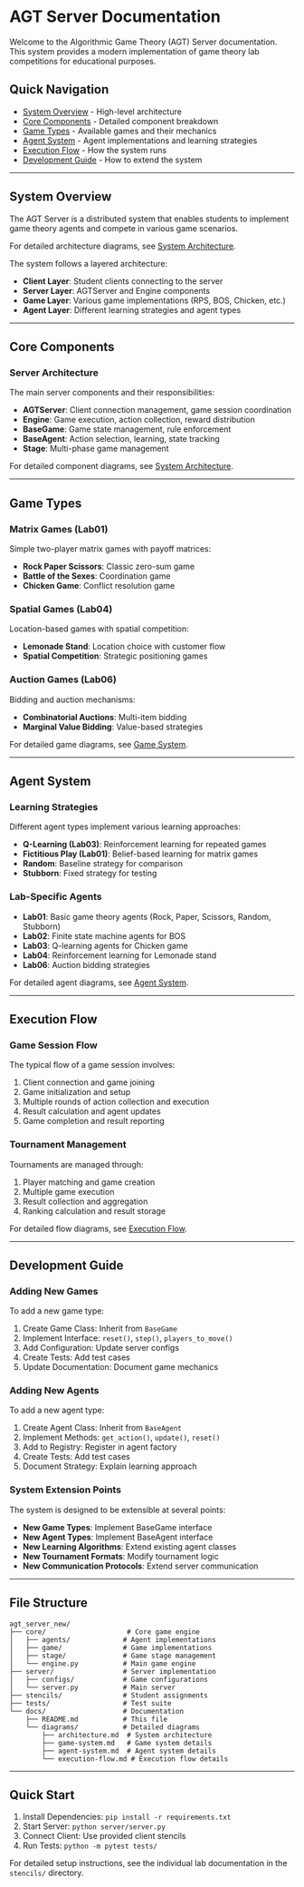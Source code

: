 # AGT Server Documentation

Welcome to the Algorithmic Game Theory (AGT) Server documentation. This system provides a modern implementation of game theory lab competitions for educational purposes.

## Quick Navigation

- [System Overview](#system-overview) - High-level architecture
- [Core Components](#core-components) - Detailed component breakdown
- [Game Types](#game-types) - Available games and their mechanics
- [Agent System](#agent-system) - Agent implementations and learning strategies
- [Execution Flow](#execution-flow) - How the system runs
- [Development Guide](#development-guide) - How to extend the system

---

## System Overview

The AGT Server is a distributed system that enables students to implement game theory agents and compete in various game scenarios.

For detailed architecture diagrams, see [System Architecture](diagrams/architecture.md).

The system follows a layered architecture:
- **Client Layer**: Student clients connecting to the server
- **Server Layer**: AGTServer and Engine components
- **Game Layer**: Various game implementations (RPS, BOS, Chicken, etc.)
- **Agent Layer**: Different learning strategies and agent types

---

## Core Components

### Server Architecture

The main server components and their responsibilities:

- **AGTServer**: Client connection management, game session coordination
- **Engine**: Game execution, action collection, reward distribution
- **BaseGame**: Game state management, rule enforcement
- **BaseAgent**: Action selection, learning, state tracking
- **Stage**: Multi-phase game management

For detailed component diagrams, see [System Architecture](diagrams/architecture.md).

---

## Game Types

### Matrix Games (Lab01)

Simple two-player matrix games with payoff matrices:
- **Rock Paper Scissors**: Classic zero-sum game
- **Battle of the Sexes**: Coordination game
- **Chicken Game**: Conflict resolution game

### Spatial Games (Lab04)

Location-based games with spatial competition:
- **Lemonade Stand**: Location choice with customer flow
- **Spatial Competition**: Strategic positioning games

### Auction Games (Lab06)

Bidding and auction mechanisms:
- **Combinatorial Auctions**: Multi-item bidding
- **Marginal Value Bidding**: Value-based strategies

For detailed game diagrams, see [Game System](diagrams/game-system.md).

---

## Agent System

### Learning Strategies

Different agent types implement various learning approaches:

- **Q-Learning (Lab03)**: Reinforcement learning for repeated games
- **Fictitious Play (Lab01)**: Belief-based learning for matrix games
- **Random**: Baseline strategy for comparison
- **Stubborn**: Fixed strategy for testing

### Lab-Specific Agents

- **Lab01**: Basic game theory agents (Rock, Paper, Scissors, Random, Stubborn)
- **Lab02**: Finite state machine agents for BOS
- **Lab03**: Q-learning agents for Chicken game
- **Lab04**: Reinforcement learning for Lemonade stand
- **Lab06**: Auction bidding strategies

For detailed agent diagrams, see [Agent System](diagrams/agent-system.md).

---

## Execution Flow

### Game Session Flow

The typical flow of a game session involves:
1. Client connection and game joining
2. Game initialization and setup
3. Multiple rounds of action collection and execution
4. Result calculation and agent updates
5. Game completion and result reporting

### Tournament Management

Tournaments are managed through:
1. Player matching and game creation
2. Multiple game execution
3. Result collection and aggregation
4. Ranking calculation and result storage

For detailed flow diagrams, see [Execution Flow](diagrams/execution-flow.md).

---

## Development Guide

### Adding New Games

To add a new game type:

1. Create Game Class: Inherit from `BaseGame`
2. Implement Interface: `reset()`, `step()`, `players_to_move()`
3. Add Configuration: Update server configs
4. Create Tests: Add test cases
5. Update Documentation: Document game mechanics

### Adding New Agents

To add a new agent type:

1. Create Agent Class: Inherit from `BaseAgent`
2. Implement Methods: `get_action()`, `update()`, `reset()`
3. Add to Registry: Register in agent factory
4. Create Tests: Add test cases
5. Document Strategy: Explain learning approach

### System Extension Points

The system is designed to be extensible at several points:
- **New Game Types**: Implement BaseGame interface
- **New Agent Types**: Implement BaseAgent interface
- **New Learning Algorithms**: Extend existing agent classes
- **New Tournament Formats**: Modify tournament logic
- **New Communication Protocols**: Extend server communication

---

## File Structure

```
agt_server_new/
├── core/                    # Core game engine
│   ├── agents/             # Agent implementations
│   ├── game/               # Game implementations
│   ├── stage/              # Game stage management
│   └── engine.py           # Main game engine
├── server/                 # Server implementation
│   ├── configs/            # Game configurations
│   └── server.py           # Main server
├── stencils/               # Student assignments
├── tests/                  # Test suite
└── docs/                   # Documentation
    ├── README.md           # This file
    └── diagrams/           # Detailed diagrams
        ├── architecture.md  # System architecture
        ├── game-system.md   # Game system details
        ├── agent-system.md  # Agent system details
        └── execution-flow.md # Execution flow details
```

---

## Quick Start

1. Install Dependencies: `pip install -r requirements.txt`
2. Start Server: `python server/server.py`
3. Connect Client: Use provided client stencils
4. Run Tests: `python -m pytest tests/`

For detailed setup instructions, see the individual lab documentation in the `stencils/` directory. 